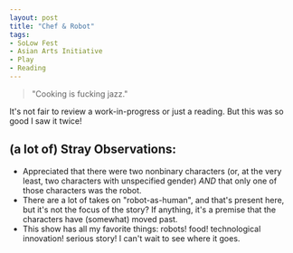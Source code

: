 ```yaml
---
layout: post
title: "Chef & Robot"
tags:
- SoLow Fest
- Asian Arts Initiative
- Play
- Reading
---
```

> "Cooking is fucking jazz."

It's not fair to review a work-in-progress or just a reading. But this was so good I saw it twice!

## (a lot of) Stray Observations:
- Appreciated that there were two nonbinary characters (or, at the very least, two characters with unspecified gender) *AND* that only one of those characters was the robot.
- There are a lot of takes on "robot-as-human", and that's present here, but it's not the focus of the story? If anything, it's a premise that the characters have (somewhat) moved past.
- This show has all my favorite things: robots! food! technological innovation! serious story! I can't wait to see where it goes. 
